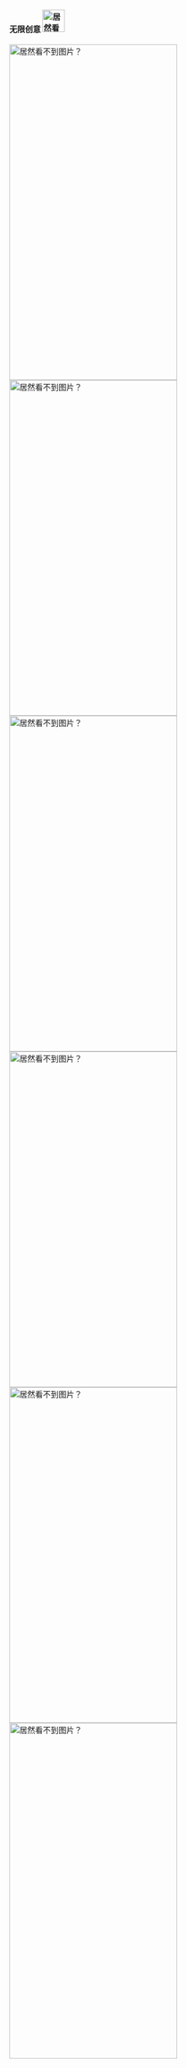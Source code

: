 #### 无限创意 <img src="../contents/data/app/无限灵感.png" alt="居然看不到图片？" width="40" height="40">

<img src="contents/data/Unlimited/随机创意.jpg" alt="居然看不到图片？" width="300" height="600"> <img src="contents/data/Unlimited/随机收藏.jpg" alt="居然看不到图片？" width="300" height="600"> <img src="contents/data/Unlimited/随机已发明.jpg" alt="居然看不到图片？" width="300" height="600"> <img src="contents/data/Unlimited/随机已完成.jpg" alt="居然看不到图片？" width="300" height="600">\
<img src="contents/data/Unlimited/创意展示.jpg" alt="居然看不到图片？" width="300" height="600"> <img src="data" alt="居然看不到图片？" width="300" height="600">